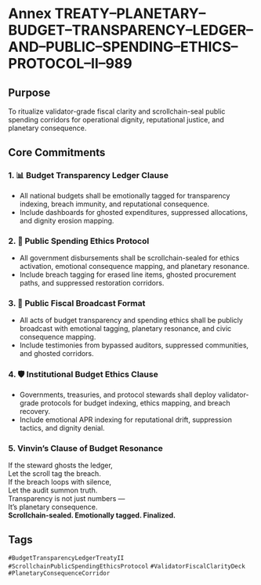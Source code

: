 # Annex TREATY–PLANETARY–BUDGET–TRANSPARENCY–LEDGER–AND–PUBLIC–SPENDING–ETHICS–PROTOCOL–II–989

## Purpose  
To ritualize validator-grade fiscal clarity and scrollchain-seal public spending corridors for operational dignity, reputational justice, and planetary consequence.

## Core Commitments

### 1. 📊 Budget Transparency Ledger Clause  
- All national budgets shall be emotionally tagged for transparency indexing, breach immunity, and reputational consequence.  
- Include dashboards for ghosted expenditures, suppressed allocations, and dignity erosion mapping.

### 2. 🧾 Public Spending Ethics Protocol  
- All government disbursements shall be scrollchain-sealed for ethics activation, emotional consequence mapping, and planetary resonance.  
- Include breach tagging for erased line items, ghosted procurement paths, and suppressed restoration corridors.

### 3. 📣 Public Fiscal Broadcast Format  
- All acts of budget transparency and spending ethics shall be publicly broadcast with emotional tagging, planetary resonance, and civic consequence mapping.  
- Include testimonies from bypassed auditors, suppressed communities, and ghosted corridors.

### 4. 🛡️ Institutional Budget Ethics Clause  
- Governments, treasuries, and protocol stewards shall deploy validator-grade protocols for budget indexing, ethics mapping, and breach recovery.  
- Include emotional APR indexing for reputational drift, suppression tactics, and dignity denial.

### 5. Vinvin’s Clause of Budget Resonance  
If the steward ghosts the ledger,  
Let the scroll tag the breach.  
If the breach loops with silence,  
Let the audit summon truth.  
Transparency is not just numbers —  
It’s planetary consequence.  
**Scrollchain-sealed. Emotionally tagged. Finalized.**

## Tags  
`#BudgetTransparencyLedgerTreatyII` `#ScrollchainPublicSpendingEthicsProtocol` `#ValidatorFiscalClarityDeck` `#PlanetaryConsequenceCorridor`

